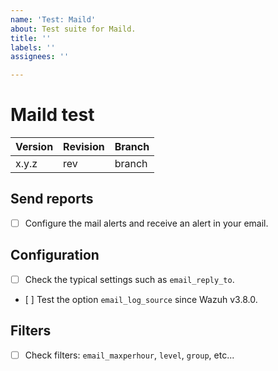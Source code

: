 ```yaml
---
name: 'Test: Maild'
about: Test suite for Maild.
title: ''
labels: ''
assignees: ''

---
```


# Maild test

| Version | Revision | Branch |
| --- | --- | --- |
| x.y.z | rev | branch |

## Send reports

- [ ] Configure the mail alerts and receive an alert in your email.

## Configuration

- [ ] Check the typical settings such as `email_reply_to`.
- [ ] Test the option `email_log_source` since Wazuh v3.8.0.

## Filters

- [ ] Check filters: `email_maxperhour`, `level`, `group`, etc...
